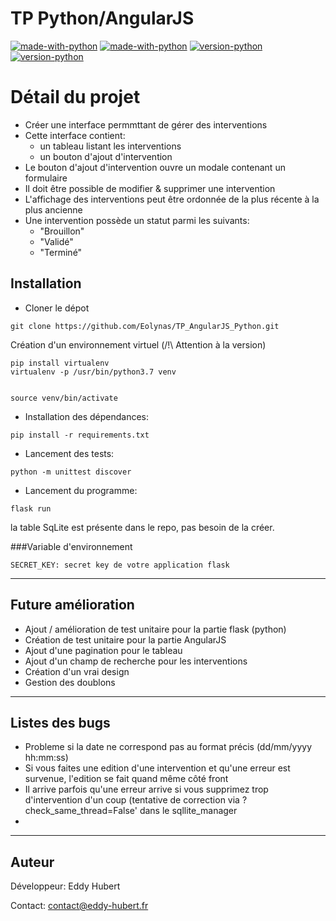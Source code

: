 # TP Python/AngularJS

[![made-with-python](https://img.shields.io/badge/Made%20with-Python-1f425f.svg)]()
[![made-with-python](https://img.shields.io/badge/Made%20with-AngularJS-1f425f.svg)]()
[![version-python](https://img.shields.io/static/v1?label=Python&message=3.7&color=065535)]()
[![version-python](https://img.shields.io/static/v1?label=AngularJS&message=1.7.9&color=065535)]()


# Détail du projet
- Créer une interface permmttant de gérer des interventions
- Cette interface contient:
  - un tableau listant les interventions
  - un bouton d'ajout d'intervention
- Le bouton d'ajout d'intervention ouvre un modale contenant un formulaire
- Il doit être possible de modifier & supprimer une intervention
- L'affichage des interventions peut être ordonnée de la plus récente à la plus ancienne
- Une intervention possède un statut parmi les suivants:
  - "Brouillon"
  - "Validé"
  - "Terminé"


## Installation

- Cloner le dépot
```
git clone https://github.com/Eolynas/TP_AngularJS_Python.git
```

Création d'un environnement virtuel (/!\ Attention à la version)
```
pip install virtualenv
virtualenv -p /usr/bin/python3.7 venv


source venv/bin/activate
```

- Installation des dépendances:
```
pip install -r requirements.txt
```

- Lancement des tests:
```
python -m unittest discover
```

- Lancement du programme:
```
flask run
```
la table SqLite est présente dans le repo, pas besoin de la créer.



###Variable d'environnement
```
SECRET_KEY: secret key de votre application flask
```

-----------------
## Future amélioration

- Ajout / amélioration de test unitaire pour la partie flask (python)
- Création de test unitaire pour la partie AngularJS
- Ajout d'une pagination pour le tableau
- Ajout d'un champ de recherche pour les interventions
- Création d'un vrai design
- Gestion des doublons

-----------------
## Listes des bugs

- Probleme si la date ne correspond pas au format précis (dd/mm/yyyy hh:mm:ss)
- Si vous faites une edition d'une intervention et qu'une erreur est survenue, l'edition se fait quand même côté front
- Il arrive parfois qu'une erreur arrive si vous supprimez trop d'intervention d'un coup (tentative de correction via ?check_same_thread=False' dans le sqllite_manager
- 
 -----------------
## Auteur
Développeur: Eddy Hubert

Contact: contact@eddy-hubert.fr
